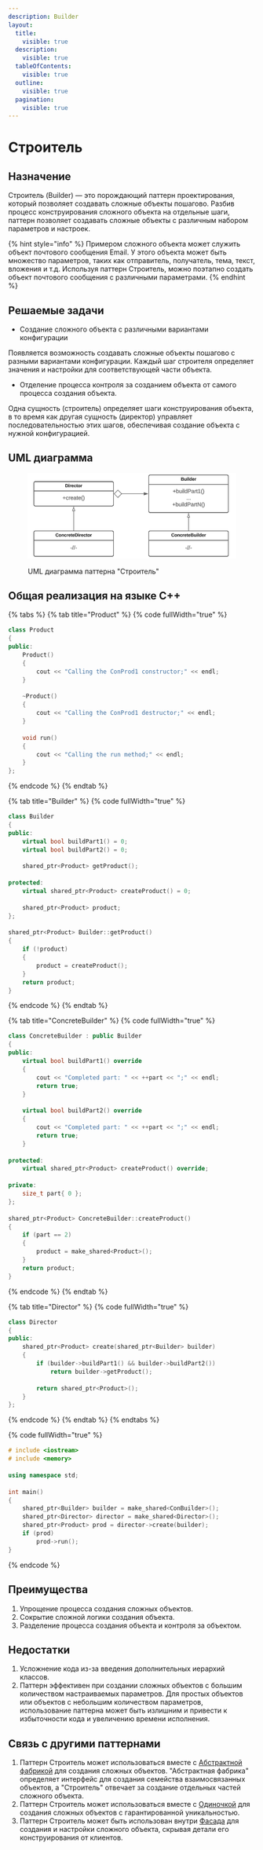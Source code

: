 ```yaml
---
description: Builder
layout:
  title:
    visible: true
  description:
    visible: true
  tableOfContents:
    visible: true
  outline:
    visible: true
  pagination:
    visible: true
---
```


# Строитель

## Назначение

Строитель (Builder) — это порождающий паттерн проектирования, который позволяет создавать сложные объекты пошагово. Разбив процесс конструирования сложного объекта на отдельные шаги, паттерн позволяет создавать сложные объекты с различным набором параметров и настроек.

{% hint style="info" %}
Примером сложного объекта может служить объект почтового сообщения Email. У этого объекта может быть множество параметров, таких как отправитель, получатель, тема, текст, вложения и т.д. Используя паттерн Строитель, можно поэтапно создать объект почтового сообщения с различными параметрами.
{% endhint %}

## Решаемые задачи

* Создание сложного объекта с различными вариантами конфигурации

Появляется возможность создавать сложные объекты пошагово с разными вариантами конфигурации. Каждый шаг строителя определяет значения и настройки для соответствующей части объекта.

* Отделение процесса контроля за созданием объекта от самого процесса создания объекта.

Одна сущность (строитель) определяет шаги конструирования объекта, в то время как другая сущность (директор) управляет последовательностью этих шагов, обеспечивая создание объекта с нужной конфигурацией.

## UML диаграмма

<div data-full-width="true">

<figure><img src="../../.gitbook/assets/builder_white.png" alt=""><figcaption><p>UML диаграмма паттерна "Строитель"</p></figcaption></figure>

</div>

## Общая реализация на языке C++

{% tabs %}
{% tab title="Product" %}
{% code fullWidth="true" %}
```cpp
class Product
{
public:
	Product() 
	{ 
		cout << "Calling the ConProd1 constructor;" << endl; 
	}
	
	~Product()
	{ 
		cout << "Calling the ConProd1 destructor;" << endl; 
	}
	
	void run() 
	{ 
		cout << "Calling the run method;" << endl; 
	}
};
```
{% endcode %}
{% endtab %}

{% tab title="Builder" %}
{% code fullWidth="true" %}
```cpp
class Builder
{
public:
	virtual bool buildPart1() = 0;
	virtual bool buildPart2() = 0;

	shared_ptr<Product> getProduct();

protected:
	virtual shared_ptr<Product> createProduct() = 0;

	shared_ptr<Product> product;
};

shared_ptr<Product> Builder::getProduct()
{
	if (!product) 
	{ 
		product = createProduct(); 
	}
	return product;
}
```
{% endcode %}
{% endtab %}

{% tab title="ConcreteBuilder" %}
{% code fullWidth="true" %}
```cpp
class ConcreteBuilder : public Builder
{
public:
	virtual bool buildPart1() override
	{ 
		cout << "Completed part: " << ++part << ";" << endl;
		return true;
	}
	
	virtual bool buildPart2() override
	{ 
		cout << "Completed part: " << ++part << ";" << endl;
		return true;
	}

protected:
	virtual shared_ptr<Product> createProduct() override;

private:
	size_t part{ 0 };
};

shared_ptr<Product> ConcreteBuilder::createProduct()
{
	if (part == 2) 
	{ 
		product = make_shared<Product>(); 
	}
	return product;
}
```
{% endcode %}
{% endtab %}

{% tab title="Director" %}
{% code fullWidth="true" %}
```cpp
class Director
{
public:
	shared_ptr<Product> create(shared_ptr<Builder> builder)
	{
		if (builder->buildPart1() && builder->buildPart2()) 
			return builder->getProduct();
			
		return shared_ptr<Product>();
	}
};

```
{% endcode %}
{% endtab %}
{% endtabs %}

{% code fullWidth="true" %}
```cpp
# include <iostream>
# include <memory>

using namespace std;

int main()
{
	shared_ptr<Builder> builder = make_shared<ConBuilder>();
	shared_ptr<Director> director = make_shared<Director>();
	shared_ptr<Product> prod = director->create(builder);
	if (prod)
		prod->run();
}
```
{% endcode %}

## Преимущества

1. Упрощение процесса создания сложных объектов.
2. Сокрытие сложной логики создания объекта.
3. Разделение процесса создания объекта и контроля за объектом.

## Недостатки

1. Усложнение кода из-за введения дополнительных иерархий классов.
2. Паттерн эффективен при создании сложных объектов с большим количеством настраиваемых параметров. Для простых объектов или объектов с небольшим количеством параметров, использование паттерна может быть излишним и привести к избыточности кода и увеличению времени исполнения.

## Связь с другими паттернами

1. Паттерн Строитель может использоваться вместе с [Абстрактной фабрикой](abstract-factory.md) для создания сложных объектов. "Абстрактная фабрика" определяет интерфейс для создания семейства взаимосвязанных объектов, а "Строитель" отвечает за создание отдельных частей сложного объекта.
2. Паттерн Строитель может использоваться вместе с [Одиночкой](singleton.md) для создания сложных объектов с гарантированной уникальностью.
3. Паттерн Строитель может быть использован внутри [Фасада](../structural-patterns/facade.md) для создания и настройки сложного объекта, скрывая детали его конструирования от клиентов.
